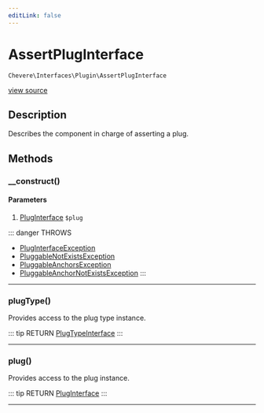 ```yaml
---
editLink: false
---
```


# AssertPlugInterface

`Chevere\Interfaces\Plugin\AssertPlugInterface`

[view source](https://github.com/chevere/chevere/blob/master/interfaces/Plugin/AssertPlugInterface.php)

## Description

Describes the component in charge of asserting a plug.

## Methods

### __construct()

#### Parameters

1. [PlugInterface](./PlugInterface.md) `$plug`

::: danger THROWS
- [PlugInterfaceException](../../Exceptions/Plugin/PlugInterfaceException.md)
- [PluggableNotExistsException](../../Exceptions/Plugin/PluggableNotExistsException.md)
- [PluggableAnchorsException](../../Exceptions/Plugin/PluggableAnchorsException.md)
- [PluggableAnchorNotExistsException](../../Exceptions/Plugin/PluggableAnchorNotExistsException.md)
:::

---

### plugType()

Provides access to the plug type instance.

::: tip RETURN
[PlugTypeInterface](./PlugTypeInterface.md)
:::

---

### plug()

Provides access to the plug instance.

::: tip RETURN
[PlugInterface](./PlugInterface.md)
:::

---
